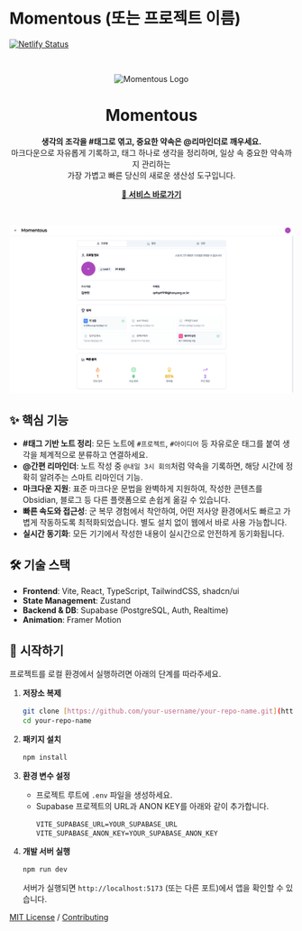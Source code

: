 # Momentous (또는 프로젝트 이름)

[![Netlify Status](https://api.netlify.com/api/v1/badges/YOUR_NETLIFY_BADGE_ID/deploy-status)](https://app.netlify.com/sites/YOUR_NETLIFY_SITE_NAME/deploys)

<br>

<p align="center">
  <img src="./src/assets/Logo.png" alt="Momentous Logo" width="120">
</p>

<h1 align="center">Momentous</h1>

<p align="center">
  <strong>생각의 조각을 #태그로 엮고, 중요한 약속은 @리마인더로 깨우세요.</strong>
  <br>
  마크다운으로 자유롭게 기록하고, 태그 하나로 생각을 정리하며, 일상 속 중요한 약속까지 관리하는<br>가장 가볍고 빠른 당신의 새로운 생산성 도구입니다.
</p>
<p align="center">
    <a href="https://your-deploy-url.com"><strong>🔗 서비스 바로가기</strong></a>
</p>

<br>

![랜딩페이지 스크린샷](./src/assets/images/landing/randing1.png)

## ✨ 핵심 기능

- **#태그 기반 노트 정리**: 모든 노트에 `#프로젝트`, `#아이디어` 등 자유로운 태그를 붙여 생각을 체계적으로 분류하고 연결하세요.
- **@간편 리마인더**: 노트 작성 중 `@내일 3시 회의`처럼 약속을 기록하면, 해당 시간에 정확히 알려주는 스마트 리마인더 기능.
- **마크다운 지원**: 표준 마크다운 문법을 완벽하게 지원하여, 작성한 콘텐츠를 Obsidian, 블로그 등 다른 플랫폼으로 손쉽게 옮길 수 있습니다.
- **빠른 속도와 접근성**: 군 복무 경험에서 착안하여, 어떤 저사양 환경에서도 빠르고 가볍게 작동하도록 최적화되었습니다. 별도 설치 없이 웹에서 바로 사용 가능합니다.
- **실시간 동기화**: 모든 기기에서 작성한 내용이 실시간으로 안전하게 동기화됩니다.

## 🛠️ 기술 스택

- **Frontend**: Vite, React, TypeScript, TailwindCSS, shadcn/ui
- **State Management**: Zustand
- **Backend & DB**: Supabase (PostgreSQL, Auth, Realtime)
- **Animation**: Framer Motion

## 🚀 시작하기

프로젝트를 로컬 환경에서 실행하려면 아래의 단계를 따라주세요.

1.  **저장소 복제**

    ```bash
    git clone [https://github.com/your-username/your-repo-name.git](https://github.com/your-username/your-repo-name.git)
    cd your-repo-name
    ```

2.  **패키지 설치**

    ```bash
    npm install
    ```

3.  **환경 변수 설정**

    - 프로젝트 루트에 `.env` 파일을 생성하세요.
    - Supabase 프로젝트의 URL과 ANON KEY를 아래와 같이 추가합니다.
      ```
      VITE_SUPABASE_URL=YOUR_SUPABASE_URL
      VITE_SUPABASE_ANON_KEY=YOUR_SUPABASE_ANON_KEY
      ```

4.  **개발 서버 실행**
    ```bash
    npm run dev
    ```
    서버가 실행되면 `http://localhost:5173` (또는 다른 포트)에서 앱을 확인할 수 있습니다.

[MIT License](./LICENSE) / [Contributing](./CONTRIBUTING.md)
